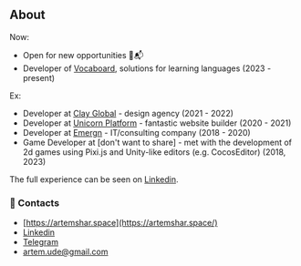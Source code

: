 ## About

Now:
- Open for new opportunities 👋📬
- Developer of [Vocaboard](https://vocaboard.com/), solutions for learning languages (2023 - present)

Ex:
  - Developer at [Clay Global](https://clay.global/) - design agency (2021 - 2022)
  - Developer at [Unicorn Platform](https://unicornplatform.com/) - fantastic website builder (2020 - 2021)
  - Developer at [Emergn](https://www.emergn.com/) - IT/consulting company (2018 - 2020)
  - Game Developer at [don't want to share] - met with the development of 2d games using Pixi.js and Unity-like editors (e.g. CocosEditor) (2018, 2023)

The full experience can be seen on [Linkedin](https://www.linkedin.com/in/artemshar/).

### 🔗 Contacts
- [https://artemshar.space](https://artemshar.space/)
- [Linkedin](https://www.linkedin.com/in/artemshar/)
- [Telegram](https://t.me/artemshar)
- artem.ude@gmail.com


